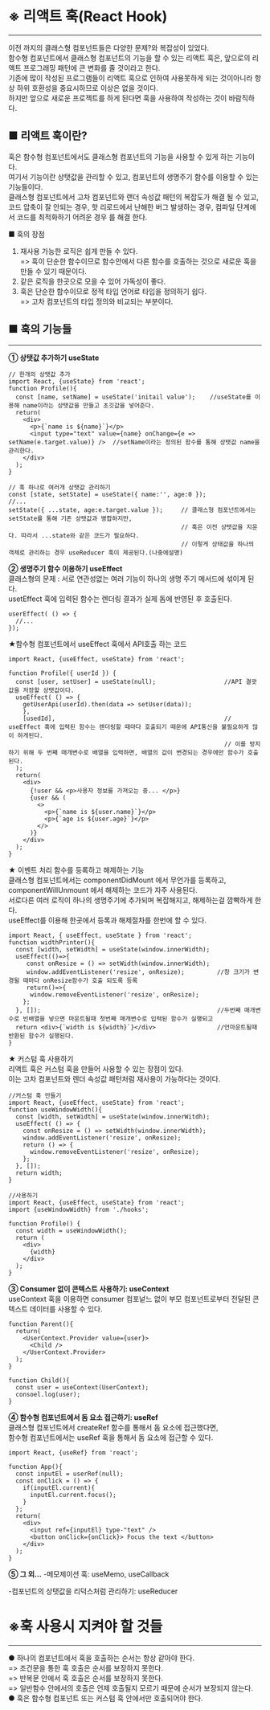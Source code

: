 # ※ 리액트 훅(React Hook)
- - - 
이전 까지의 클래스형 컴포넌트들은 다양한 문제?와 복잡성이 있었다.   
함수형 컴포넌트에서 클래스형 컴포넌트의 기능을 할 수 있는 리액트 훅은, 앞으로의 리액트 프로그래밍 패턴에 큰 변화를 줄 것이라고 한다.    
기존에 많이 작성된 프로그램들이 리액트 훅으로 인하여 사용못하게 되는 것이아니라 항상 하위 호환성을 중요시하므로 이상은 없을 것이다.   
하지만 앞으로 새로운 프로젝트를 하게 된다면 훅을 사용하여 작성하는 것이 바람직하다.   


## ■ 리액트 훅이란?
훅은 함수형 컴포넌트에서도 클래스형 컴포넌트의 기능을 사용할 수 있게 하는 기능이다.   
여기서 기능이란 상탯값을 관리할 수 있고, 컴포넌트의 생명주기 함수를 이용할 수 있는 기능들이다.   
클래스형 컴포넌트에서 고차 컴포넌트와 랜더 속성값 패턴의 복잡도가 해결 될 수 있고,    
코드 압축이 잘 안되는 경우, 핫 리로드에서 난해한 버그 발생하는 경우, 컴파일 단계에서 코드를 최적화하기 어려운 경우 를 해결 한다.   


■ 훅의 장점
1.  재사용 가능한 로직은 쉽게 만들 수 있다.   
  => 훅이 단순한 함수이므로 함수안에서 다른 함수를 호출하는 것으로 새로운 훅을 만들 수 있기 때문이다.    
2.  같은 로직을 한곳으로 모을 수 있어 가독성이 좋다.    
3.  훅은 단순한 함수이므로 정적 타입 언어로 타입을 정의하기 쉽다.   
  => 고차 컴포넌트의 타입 정의와 비교되는 부분이다.    
  

## ■ 훅의 기능들
- - -
**① 상탯값 추가하기 useState**    
```
// 한개의 상탯값 추가
import React, {useState} from 'react';
function Profile(){
  const [name, setName] = useState('initail value');    //useState를 이용해 name이라는 상탯값을 만들고 초깃값을 넣어준다.
  return(
    <div>
      <p>{`name is ${name}`}</p>
      <input type="text" value={name} onChange={e => setName(e.target.value)} />  //setName이라는 정의된 함수를 통해 상탯값 name을 관리한다.
    </div>
  );
}

// 훅 하나로 여러개 상탯값 관리하기
const [state, setState] = useState({ name:'', age:0 });
//...
setState({ ...state, age:e.target.value });     // 클래스형 컴포넌트에서는 setState를 통해 기존 상탯값과 병합하지만,
                                                // 훅은 이전 상탯값을 지운다. 따라서 ...state와 같은 코드가 필요하다.
                                                // 이렇게 상태값을 하나의 객체로 관리하는 경우 useReducer 훅이 제공된다.(나중에설명)
``` 

**② 생명주기 함수 이용하기 useEffect**   
클래스형의 문제 : 서로 연관성없는 여러 기능이 하나의 생명 주기 메서드에 섞이게 된다.   
usetEffect 훅에 입력된 함수는 렌더링 결과가 실제 돔에 반영된 후 호출된다.   
```
userEffect( () => {
  //...
});
```

★함수형 컴포넌트에서 useEffect 훅에서 API호출 하는 코드   
```
import React, {useEffect, useState} from 'react';

function Profile({ userId }) {
  const [user, setUser] = useState(null);                   //API 결괏값을 저장할 상탯값이다.
  useEffect( () => {
    getUserApi(userId).then(data => setUser(data));
    },
    [usedId],                                               // useEffect 훅에 입력된 함수는 렌더링할 때마다 호출되기 때문에 API통신을 불필요하게 많이 하게된다.
                                                            // 이를 방지하기 위해 두 번째 매개변수로 배열을 입력하면, 배열의 값이 변경되는 경우에만 함수가 호출된다. 
  );
  return(
    <div>
      {!user && <p>사용자 정보를 가져오는 중... </p>}
      {user && (
        <>
          <p>{`name is ${user.name}`}</p>
          <p>{`age is ${user.age}`}</p>
        </>
      )}
    </div>
  );
}
```

★ 이벤트 처리 함수를 등록하고 해제하는 기능    
클래스형 컴포넌트에서는 componentDidMount 에서 무언가를 등록하고, componentWillUnmount 에서 해제하는 코드가 자주 사용된다.   
서로다른 여러 로직이 하나의 생명주기에 추가되며 복잡해지고, 해제하는걸 깜빡하게 한다.   
useEffect를 이용해 한곳에서 등록과 해제절차를 한번에 할 수 있다.   
```
import React, { useEffect, useState } from 'react';
function widthPrinter(){
  const [width, setWidth] = useState(window.innerWidth);
  useEffect(()=>{
     const onResize = () => setWidth(window.innerWidth);
     window.addEventListener('resize', onResize);         //창 크기가 변경될 때마다 onResize함수가 호출 되도록 등록
     return()=>{
      window.removeEventListener('resize', onResize);
    };
  }, []);                                                 //두번째 매개변수로 빈배열을 넣으면 마운트될때 첫번째 매개변수로 입력된 함수가 실행되고 
  return <div>{`width is ${width}`}</div>                 //언마운트될때 반환된 함수가 실행된다.
}
```

★ 커스텀 훅 사용하기   
리액트 훅은 커스텀 훅을 만들어 사용할 수 있는 장점이 있다.   
이는 고차 컴포넌트와 렌더 속성값 패턴처럼 재사용이 가능하다는 것이다.   
```
//커스텀 훅 만들기
import React, {useEffect, useState} from 'react';
function useWindowWidth(){
  const [width, setWidth] = useState(window.innerWitdh);
  useEffect( () => {
    const onResize = () => setWidth(window.innerWidth);
    window.addEventListener('resize', onResize);
    return () => {
      window.removeEventListener('resize', onResize);
    };
  }, []);
  return width;
}

//사용하기
import React, {useEffect, useState} from 'react';
import {useWindowWidth} from './hooks';

function Profile() {
  const width = useWindowWidth();
  return (
    <div>
      {width}
    </div>
  );
}
```



**③ Consumer 없이 콘텍스트 사용하기: useContext**   
useContext 훅을 이용하면 consumer 컴포넡느 없이 부모 컴포넌트로부터 전달된 콘텍스트 데이터를 사용할 수 있다.   
```
function Parent(){
  return(
    <UserContext.Provider value={user}>
      <Child />
    </UserContext.Provider>
  );
}

function Child(){
  const user = useContext(UserContext);
  consoel.log(user);
}
```


**④ 함수형 컴포넌트에서 돔 요소 접근하기: useRef**    
클래스형 컴포넌트에서 createRef 함수를 통해서 돔 요소에 접근했다면,   
함수형 컴포넌트에서는 useRef 훅을 통해서 돔 요소에 접근할 수 있다.   
```
import React, {useRef} from 'react';

function App(){
  const inputEl = userRef(null);
  const onClick = () => {
    if(inputEl.current){
      inputEl.current.focus();
    }
  };
  return(
    <div>
      <input ref={inputEl} type-"text" />
      <button onClick={onClick}> Focus the text </button>
    </div>
  );
}
```

**⑤ 그 외...**
-메모제이션 훅: useMemo, useCallback   


-컴포넌트의 상탯값을 리덕스처럼 관리하기: useReducer



# ※훅 사용시 지켜야 할 것들
- - -
● 하나의 컴포넌트에서 훅을 호출하는 순서는 항상 같아야 한다.   
  => 조건문을 통한 훅 호출은 순서를 보장하지 못한다.   
  => 반복문 안에서 훅 호출은 순서를 보장하지 못한다.   
  => 일반함수 안에서의 호출은 언제 호출될지 모르기 때문에 순서가 보장되지 않는다.   
● 훅은 함수형 컴포넌트 또는 커스텀 훅 안에서만 호출되어야 한다.   
